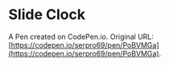 # Slide Clock

A Pen created on CodePen.io. Original URL: [https://codepen.io/serpro69/pen/PoBVMGa](https://codepen.io/serpro69/pen/PoBVMGa).

